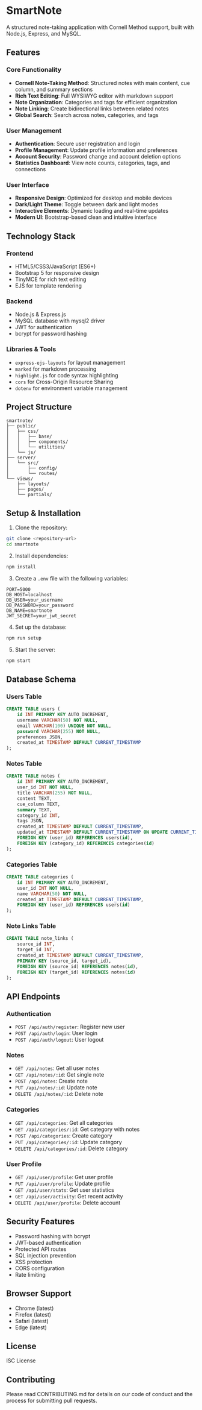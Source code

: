 # SmartNote

A structured note-taking application with Cornell Method support, built with Node.js, Express, and MySQL.

## Features

### Core Functionality
- **Cornell Note-Taking Method**: Structured notes with main content, cue column, and summary sections
- **Rich Text Editing**: Full WYSIWYG editor with markdown support
- **Note Organization**: Categories and tags for efficient organization
- **Note Linking**: Create bidirectional links between related notes
- **Global Search**: Search across notes, categories, and tags

### User Management
- **Authentication**: Secure user registration and login
- **Profile Management**: Update profile information and preferences
- **Account Security**: Password change and account deletion options
- **Statistics Dashboard**: View note counts, categories, tags, and connections

### User Interface
- **Responsive Design**: Optimized for desktop and mobile devices
- **Dark/Light Theme**: Toggle between dark and light modes
- **Interactive Elements**: Dynamic loading and real-time updates
- **Modern UI**: Bootstrap-based clean and intuitive interface

## Technology Stack

### Frontend
- HTML5/CSS3/JavaScript (ES6+)
- Bootstrap 5 for responsive design
- TinyMCE for rich text editing
- EJS for template rendering

### Backend
- Node.js & Express.js
- MySQL database with mysql2 driver
- JWT for authentication
- bcrypt for password hashing

### Libraries & Tools
- `express-ejs-layouts` for layout management
- `marked` for markdown processing
- `highlight.js` for code syntax highlighting
- `cors` for Cross-Origin Resource Sharing
- `dotenv` for environment variable management

## Project Structure

```
smartnote/
├── public/
│   ├── css/
│   │   ├── base/
│   │   ├── components/
│   │   └── utilities/
│   └── js/
├── server/
│   └── src/
│       ├── config/
│       └── routes/
└── views/
    ├── layouts/
    ├── pages/
    └── partials/
```

## Setup & Installation

1. Clone the repository:
```bash
git clone <repository-url>
cd smartnote
```

2. Install dependencies:
```bash
npm install
```

3. Create a `.env` file with the following variables:
```env
PORT=5000
DB_HOST=localhost
DB_USER=your_username
DB_PASSWORD=your_password
DB_NAME=smartnote
JWT_SECRET=your_jwt_secret
```

4. Set up the database:
```bash
npm run setup
```

5. Start the server:
```bash
npm start
```

## Database Schema

### Users Table
```sql
CREATE TABLE users (
    id INT PRIMARY KEY AUTO_INCREMENT,
    username VARCHAR(50) NOT NULL,
    email VARCHAR(100) UNIQUE NOT NULL,
    password VARCHAR(255) NOT NULL,
    preferences JSON,
    created_at TIMESTAMP DEFAULT CURRENT_TIMESTAMP
);
```

### Notes Table
```sql
CREATE TABLE notes (
    id INT PRIMARY KEY AUTO_INCREMENT,
    user_id INT NOT NULL,
    title VARCHAR(255) NOT NULL,
    content TEXT,
    cue_column TEXT,
    summary TEXT,
    category_id INT,
    tags JSON,
    created_at TIMESTAMP DEFAULT CURRENT_TIMESTAMP,
    updated_at TIMESTAMP DEFAULT CURRENT_TIMESTAMP ON UPDATE CURRENT_TIMESTAMP,
    FOREIGN KEY (user_id) REFERENCES users(id),
    FOREIGN KEY (category_id) REFERENCES categories(id)
);
```

### Categories Table
```sql
CREATE TABLE categories (
    id INT PRIMARY KEY AUTO_INCREMENT,
    user_id INT NOT NULL,
    name VARCHAR(50) NOT NULL,
    created_at TIMESTAMP DEFAULT CURRENT_TIMESTAMP,
    FOREIGN KEY (user_id) REFERENCES users(id)
);
```

### Note Links Table
```sql
CREATE TABLE note_links (
    source_id INT,
    target_id INT,
    created_at TIMESTAMP DEFAULT CURRENT_TIMESTAMP,
    PRIMARY KEY (source_id, target_id),
    FOREIGN KEY (source_id) REFERENCES notes(id),
    FOREIGN KEY (target_id) REFERENCES notes(id)
);
```

## API Endpoints

### Authentication
- `POST /api/auth/register`: Register new user
- `POST /api/auth/login`: User login
- `POST /api/auth/logout`: User logout

### Notes
- `GET /api/notes`: Get all user notes
- `GET /api/notes/:id`: Get single note
- `POST /api/notes`: Create note
- `PUT /api/notes/:id`: Update note
- `DELETE /api/notes/:id`: Delete note

### Categories
- `GET /api/categories`: Get all categories
- `GET /api/categories/:id`: Get category with notes
- `POST /api/categories`: Create category
- `PUT /api/categories/:id`: Update category
- `DELETE /api/categories/:id`: Delete category

### User Profile
- `GET /api/user/profile`: Get user profile
- `PUT /api/user/profile`: Update profile
- `GET /api/user/stats`: Get user statistics
- `GET /api/user/activity`: Get recent activity
- `DELETE /api/user/profile`: Delete account

## Security Features

- Password hashing with bcrypt
- JWT-based authentication
- Protected API routes
- SQL injection prevention
- XSS protection
- CORS configuration
- Rate limiting

## Browser Support

- Chrome (latest)
- Firefox (latest)
- Safari (latest)
- Edge (latest)

## License

ISC License

## Contributing

Please read CONTRIBUTING.md for details on our code of conduct and the process for submitting pull requests.